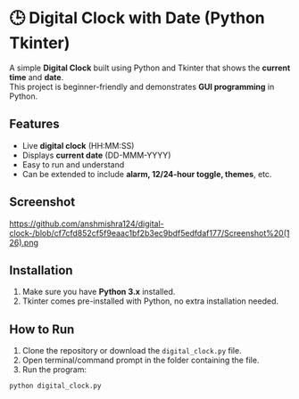 # 🕒 Digital Clock with Date (Python Tkinter)

A simple **Digital Clock** built using Python and Tkinter that shows the **current time** and **date**.  
This project is beginner-friendly and demonstrates **GUI programming** in Python.

## Features
- Live **digital clock** (HH:MM:SS)  
- Displays **current date** (DD-MMM-YYYY)  
- Easy to run and understand  
- Can be extended to include **alarm, 12/24-hour toggle, themes**, etc.

## Screenshot


https://github.com/anshmishra124/digital-clock-/blob/cf7cfd852cf5f9eaac1bf2b3ec9bdf5edfdaf177/Screenshot%20(126).png














## Installation
1. Make sure you have **Python 3.x** installed.  
2. Tkinter comes pre-installed with Python, no extra installation needed.  

## How to Run
1. Clone the repository or download the `digital_clock.py` file.  
2. Open terminal/command prompt in the folder containing the file.  
3. Run the program:
```bash
python digital_clock.py
